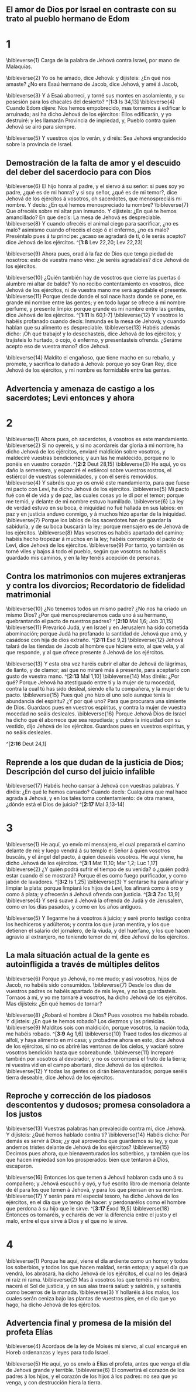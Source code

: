 ## El amor de Dios por Israel en contraste con su trato al pueblo hermano de Edom
# 1 
\bibleverse{1} Carga de la palabra de Jehová contra Israel, por mano de Malaquías. 


\bibleverse{2} Yo os he amado, dice Jehová: y dijisteis: ¿En qué nos amaste? ¿No era Esaú hermano de Jacob, dice Jehová, y amé á Jacob, 


\bibleverse{3} Y á Esaú aborrecí, y torné sus montes en asolamiento, y su posesión para los chacales del desierto? ^[**1:3** Is 34,13] \bibleverse{4} Cuando Edom dijere: Nos hemos empobrecido, mas tornemos á edificar lo arruinado; así ha dicho Jehová de los ejércitos: Ellos edificarán, y yo destruiré: y les llamarán Provincia de impiedad, y, Pueblo contra quien Jehová se airó para siempre. 



\bibleverse{5} Y vuestros ojos lo verán, y diréis: Sea Jehová engrandecido sobre la provincia de Israel. 



## Demostración de la falta de amor y el descuido del deber del sacerdocio para con Dios
\bibleverse{6} El hijo honra al padre, y el siervo á su señor: si pues soy yo padre, ¿qué es de mi honra? y si soy señor, ¿qué es de mi temor?, dice Jehová de los ejércitos á vosotros, oh sacerdotes, que menospreciáis mi nombre. Y decís: ¿En qué hemos menospreciado tu nombre? \bibleverse{7} Que ofrecéis sobre mi altar pan inmundo. Y dijisteis: ¿En qué te hemos amancillado? En que decís: La mesa de Jehová es despreciable. \bibleverse{8} Y cuando ofrecéis el animal ciego para sacrificar, ¿no es malo? asimismo cuando ofrecéis el cojo ó el enfermo, ¿no es malo? Preséntalo pues á tu príncipe: ¿acaso se agradará de ti, ó le serás acepto? dice Jehová de los ejércitos. 
^[**1:8** Lev 22,20; Lev 22,23] 


\bibleverse{9} Ahora pues, orad á la faz de Dios que tenga piedad de nosotros: esto de vuestra mano vino: ¿le seréis agradables? dice Jehová de los ejércitos. 


\bibleverse{10} ¿Quién también hay de vosotros que cierre las puertas ó alumbre mi altar de balde? Yo no recibo contentamiento en vosotros, dice Jehová de los ejércitos, ni de vuestra mano me será agradable el presente. \bibleverse{11} Porque desde donde el sol nace hasta donde se pone, es grande mi nombre entre las gentes; y en todo lugar se ofrece á mi nombre perfume, y presente limpio: porque grande es mi nombre entre las gentes, dice Jehová de los ejércitos. ^[**1:11** Is 60,1-7] \bibleverse{12} Y vosotros lo habéis profanado cuando decís: Inmunda es la mesa de Jehová; y cuando hablan que su alimento es despreciable. \bibleverse{13} Habéis además dicho: ¡Oh qué trabajo! y lo desechasteis, dice Jehová de los ejércitos; y trajisteis lo hurtado, ó cojo, ó enfermo, y presentasteis ofrenda. ¿Seráme acepto eso de vuestra mano? dice Jehová. 



\bibleverse{14} Maldito el engañoso, que tiene macho en su rebaño, y promete, y sacrifica lo dañado á Jehová: porque yo soy Gran Rey, dice Jehová de los ejércitos, y mi nombre es formidable entre las gentes. 

## Advertencia y amenaza de castigo a los sacerdotes; Levi entonces y ahora
# 2 
\bibleverse{1} Ahora pues, oh sacerdotes, á vosotros es este mandamiento. \bibleverse{2} Si no oyereis, y si no acordareis dar gloria á mi nombre, ha dicho Jehová de los ejércitos, enviaré maldición sobre vosotros, y maldeciré vuestras bendiciones; y aun las he maldecido, porque no lo ponéis en vuestro corazón. ^[**2:2** Deut 28,15] \bibleverse{3} He aquí, yo os daño la sementera, y esparciré el estiércol sobre vuestros rostros, el estiércol de vuestras solemnidades, y con él seréis removidos. \bibleverse{4} Y sabréis que yo os envié este mandamiento, para que fuese mi pacto con Leví, ha dicho Jehová de los ejércitos. \bibleverse{5} Mi pacto fué con él de vida y de paz, las cuales cosas yo le dí por el temor; porque me temió, y delante de mi nombre estuvo humillado. \bibleverse{6} La ley de verdad estuvo en su boca, é iniquidad no fué hallada en sus labios: en paz y en justicia anduvo conmigo, y á muchos hizo apartar de la iniquidad. \bibleverse{7} Porque los labios de los sacerdotes han de guardar la sabiduría, y de su boca buscarán la ley; porque mensajero es de Jehová de los ejércitos. \bibleverse{8} Mas vosotros os habéis apartado del camino; habéis hecho tropezar á muchos en la ley; habéis corrompido el pacto de Leví, dice Jehová de los ejércitos. \bibleverse{9} Por tanto, yo también os torné viles y bajos á todo el pueblo, según que vosotros no habéis guardado mis caminos, y en la ley tenéis acepción de personas. 




## Contra los matrimonios con mujeres extranjeras y contra los divorcios; Recordatorio de fidelidad matrimonial
\bibleverse{10} ¿No tenemos todos un mismo padre? ¿No nos ha criado un mismo Dios? ¿Por qué menospreciaremos cada uno á su hermano, quebrantando el pacto de nuestros padres? ^[**2:10** Mal 1,6; Job 31,15] \bibleverse{11} Prevaricó Judá, y en Israel y en Jerusalem ha sido cometida abominación; porque Judá ha profanado la santidad de Jehová que amó, y casádose con hija de dios extraño. ^[**2:11** Esd 9,2] \bibleverse{12} Jehová talará de las tiendas de Jacob al hombre que hiciere esto, al que vela, y al que responde, y al que ofrece presente á Jehová de los ejércitos. 

 

\bibleverse{13} Y esta otra vez haréis cubrir el altar de Jehová de lágrimas, de llanto, y de clamor; así que no miraré más á presente, para aceptarlo con gusto de vuestra mano. ^[**2:13** Mal 1,10] \bibleverse{14} Mas diréis: ¿Por qué? Porque Jehová ha atestiguado entre ti y la mujer de tu mocedad, contra la cual tú has sido desleal, siendo ella tu compañera, y la mujer de tu pacto. \bibleverse{15} Pues qué ¿no hizo él uno solo aunque tenía la abundancia del espíritu? ¿Y por qué uno? Para que procurara una simiente de Dios. Guardaos pues en vuestros espíritus, y contra la mujer de vuestra mocedad no seáis desleales. \bibleverse{16} Porque Jehová Dios de Israel ha dicho que él aborrece que sea repudiada; y cubra la iniquidad con su vestido, dijo Jehová de los ejércitos. Guardaos pues en vuestros espíritus, y no seáis desleales. 

^[**2:16** Deut 24,1] 
 

## Reprende a los que dudan de la justicia de Dios; Descripción del curso del juicio infalible
\bibleverse{17} Habéis hecho cansar á Jehová con vuestras palabras. Y diréis: ¿En qué le hemos cansado? Cuando decís: Cualquiera que mal hace agrada á Jehová, y en los tales toma contentamiento: de otra manera, ¿dónde está el Dios de juicio? ^[**2:17** Mal 3,13-14] 
 

# 3 
\bibleverse{1} He aquí, yo envío mi mensajero, el cual preparará el camino delante de mí: y luego vendrá á su templo el Señor á quien vosotros buscáis, y el ángel del pacto, á quien deseáis vosotros. He aquí viene, ha dicho Jehová de los ejércitos. ^[**3:1** Mat 11,10; Mar 1,2; Luc 1,17] \bibleverse{2} ¿Y quién podrá sufrir el tiempo de su venida? ó ¿quién podrá estar cuando él se mostrará? Porque él es como fuego purificador, y como jabón de lavadores. ^[**3:2** Is 1,25] \bibleverse{3} Y sentarse ha para afinar y limpiar la plata: porque limpiará los hijos de Leví, los afinará como á oro y como á plata; y ofrecerán á Jehová ofrenda con justicia. ^[**3:3** Zac 13,9] \bibleverse{4} Y será suave á Jehová la ofrenda de Judá y de Jerusalem, como en los días pasados, y como en los años antiguos. 

  

\bibleverse{5} Y llegarme he á vosotros á juicio; y seré pronto testigo contra los hechiceros y adúlteros; y contra los que juran mentira, y los que detienen el salario del jornalero, de la viuda, y del huérfano, y los que hacen agravio al extranjero, no teniendo temor de mí, dice Jehová de los ejércitos. 



## La mala situación actual de la gente es autoinfligida a través de múltiples delitos
\bibleverse{6} Porque yo Jehová, no me mudo; y así vosotros, hijos de Jacob, no habéis sido consumidos. \bibleverse{7} Desde los días de vuestros padres os habéis apartado de mis leyes, y no las guardasteis. Tornaos á mí, y yo me tornaré á vosotros, ha dicho Jehová de los ejércitos. Mas dijisteis: ¿En qué hemos de tornar? 


\bibleverse{8} ¿Robará el hombre á Dios? Pues vosotros me habéis robado. Y dijisteis: ¿En qué te hemos robado? Los diezmos y las primicias. \bibleverse{9} Malditos sois con maldición, porque vosotros, la nación toda, me habéis robado. ^[**3:9** Ag 1,6] \bibleverse{10} Traed todos los diezmos al alfolí, y haya alimento en mi casa; y probadme ahora en esto, dice Jehová de los ejércitos, si no os abriré las ventanas de los cielos, y vaciaré sobre vosotros bendición hasta que sobreabunde. \bibleverse{11} Increparé también por vosotros al devorador, y no os corromperá el fruto de la tierra; ni vuestra vid en el campo abortará, dice Jehová de los ejércitos. \bibleverse{12} Y todas las gentes os dirán bienaventurados; porque seréis tierra deseable, dice Jehová de los ejércitos. 




## Reproche y corrección de los piadosos descontentos y dudosos; promesa consoladora a los justos
\bibleverse{13} Vuestras palabras han prevalecido contra mí, dice Jehová. Y dijisteis: ¿Qué hemos hablado contra ti? \bibleverse{14} Habéis dicho: Por demás es servir á Dios; ¿y qué aprovecha que guardemos su ley, y que andemos tristes delante de Jehová de los ejércitos? \bibleverse{15} Decimos pues ahora, que bienaventurados los soberbios, y también que los que hacen impiedad son los prosperados: bien que tentaron á Dios, escaparon. 


\bibleverse{16} Entonces los que temen á Jehová hablaron cada uno á su compañero; y Jehová escuchó y oyó, y fué escrito libro de memoria delante de él para los que temen á Jehová, y para los que piensan en su nombre. \bibleverse{17} Y serán para mí especial tesoro, ha dicho Jehová de los ejércitos, en el día que yo tengo de hacer: y perdonarélos como el hombre que perdona á su hijo que le sirve. ^[**3:17** Éxod 19,5] \bibleverse{18} Entonces os tornaréis, y echaréis de ver la diferencia entre el justo y el malo, entre el que sirve á Dios y el que no le sirve.


# 4 
\bibleverse{1} Porque he aquí, viene el día ardiente como un horno; y todos los soberbios, y todos los que hacen maldad, serán estopa; y aquel día que vendrá, los abrasará, ha dicho Jehová de los ejércitos, el cual no les dejará ni raíz ni rama. \bibleverse{2} Mas á vosotros los que teméis mi nombre, nacerá el Sol de justicia, y en sus alas traerá salud: y saldréis, y saltaréis como becerros de la manada. \bibleverse{3} Y hollaréis á los malos, los cuales serán ceniza bajo las plantas de vuestros pies, en el día que yo hago, ha dicho Jehová de los ejércitos. 



## Advertencia final y promesa de la misión del profeta Elías
\bibleverse{4} Acordaos de la ley de Moisés mi siervo, al cual encargué en Horeb ordenanzas y leyes para todo Israel. 


\bibleverse{5} He aquí, yo os envío á Elías el profeta, antes que venga el día de Jehová grande y terrible. \bibleverse{6} El convertirá el corazón de los padres á los hijos, y el corazón de los hijos á los padres: no sea que yo venga, y con destrucción hiera la tierra. 